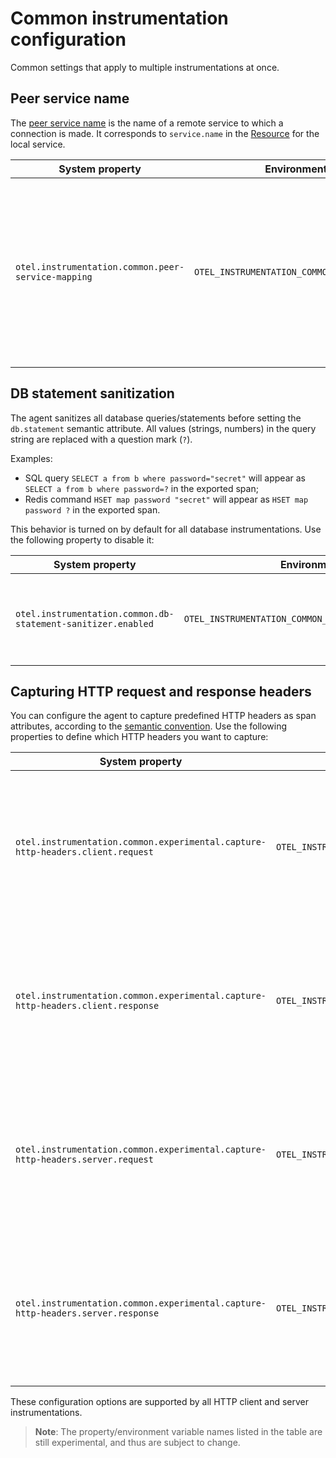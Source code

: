 # Common instrumentation configuration

Common settings that apply to multiple instrumentations at once.

## Peer service name

The [peer service name](https://github.com/open-telemetry/opentelemetry-specification/blob/master/specification/trace/semantic_conventions/span-general.md#general-remote-service-attributes)
is the name of a remote service to which a connection is made. It corresponds to `service.name` in
the [Resource](https://github.com/open-telemetry/opentelemetry-specification/tree/master/specification/resource/semantic_conventions#service)
for the local service.

| System property                                    | Environment variable                               | Description |
| -------------------------------------------------- | -------------------------------------------------- | ----------- |
| `otel.instrumentation.common.peer-service-mapping` | `OTEL_INSTRUMENTATION_COMMON_PEER_SERVICE_MAPPING` | Used to specify a mapping from host names or IP addresses to peer services, as a comma-separated list of `<host_or_ip>=<user_assigned_name>` pairs. The peer service is added as an attribute to a span whose host or IP address match the mapping. For example, if set to `1.2.3.4=cats-service,dogs-abcdef123.serverlessapis.com=dogs-api`, requests to `1.2.3.4` will have a `peer.service` attribute of `cats-service` and requests to `dogs-abcdef123.serverlessapis.com` will have an attribute of `dogs-api`.

## DB statement sanitization

The agent sanitizes all database queries/statements before setting the `db.statement` semantic
attribute. All values (strings, numbers) in the query string are replaced with a question mark (`?`).

Examples:

* SQL query `SELECT a from b where password="secret"` will appear
  as `SELECT a from b where password=?` in the exported span;
* Redis command `HSET map password "secret"` will appear as `HSET map password ?` in the exported
  span.

This behavior is turned on by default for all database instrumentations. Use the following property
to disable it:

| System property                                              | Environment variable                                         | Description |
| ------------------------------------------------------------ | ------------------------------------------------------------ | ----------- |
| `otel.instrumentation.common.db-statement-sanitizer.enabled` | `OTEL_INSTRUMENTATION_COMMON_DB_STATEMENT_SANITIZER_ENABLED` | Enables the DB statement sanitization. The default value is `true`.

## Capturing HTTP request and response headers

You can configure the agent to capture predefined HTTP headers as span attributes, according to the
[semantic convention](https://github.com/open-telemetry/opentelemetry-specification/blob/main/specification/trace/semantic_conventions/http.md#http-request-and-response-headers).
Use the following properties to define which HTTP headers you want to capture:

| System property                                                                 | Environment variable                                                            | Description |
| ------------------------------------------------------------------------------- | ------------------------------------------------------------------------------- | ----------- |
| `otel.instrumentation.common.experimental.capture-http-headers.client.request`  | `OTEL_INSTRUMENTATION_COMMON_EXPERIMENTAL_CAPTURE_HTTP_HEADERS_CLIENT_REQUEST`  | A comma-separated list of HTTP header names. HTTP client instrumentations will capture HTTP request header values for all configured header names.
| `otel.instrumentation.common.experimental.capture-http-headers.client.response` | `OTEL_INSTRUMENTATION_COMMON_EXPERIMENTAL_CAPTURE_HTTP_HEADERS_CLIENT_RESPONSE` | A comma-separated list of HTTP header names. HTTP client instrumentations will capture HTTP response header values for all configured header names.
| `otel.instrumentation.common.experimental.capture-http-headers.server.request`  | `OTEL_INSTRUMENTATION_COMMON_EXPERIMENTAL_CAPTURE_HTTP_HEADERS_SERVER_REQUEST`  | A comma-separated list of HTTP header names. HTTP server instrumentations will capture HTTP request header values for all configured header names.
| `otel.instrumentation.common.experimental.capture-http-headers.server.response` | `OTEL_INSTRUMENTATION_COMMON_EXPERIMENTAL_CAPTURE_HTTP_HEADERS_SERVER_RESPONSE` | A comma-separated list of HTTP header names. HTTP server instrumentations will capture HTTP response header values for all configured header names.

These configuration options are supported by all HTTP client and server instrumentations.

> **Note**: The property/environment variable names listed in the table are still experimental,
> and thus are subject to change.
